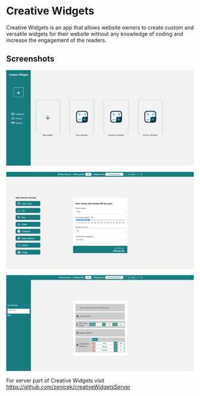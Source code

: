 # Creative Widgets

Creative Widgets is an app that allows website owners to create custom and versatile widgets for their website without any knowledge of coding and increase the engagement of the readers.

## Screenshots

![image-20211210162531620](./images/image-20211210162531620.png)

![image-20211210162615502](./images/image-20211210162615502.png)

![image-20211210162639863](./images/image-20211210162639863.png)

For server part of Creative Widgets visit https://github.com/zenicek/creativeWidgetsServer
